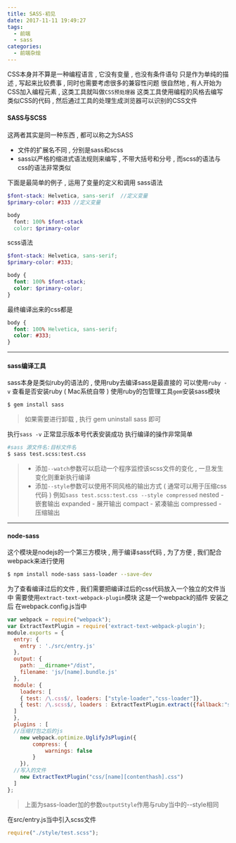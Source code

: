 ```yaml
---
title: SASS-初见
date: 2017-11-11 19:49:27
tags: 
  - 前端
  - sass
categories: 
  - 前端杂烩
---
```



CSS本身并不算是一种编程语言 , 它没有变量 , 也没有条件语句
只是作为单纯的描述 , 写起来比较费事 , 同时也需要考虑很多的兼容性问题
很自然地 , 有人开始为CSS加入编程元素 , 这类工具就叫做`CSS预处理器` 
这类工具使用编程的风格去编写类似CSS的代码 , 然后通过工具的处理生成浏览器可以识别的CSS文件
<!-- more -->
#### SASS与SCSS
这两者其实是同一种东西 , 都可以称之为SASS
+ 文件的扩展名不同 , 分别是sass和scss
+ sass以严格的缩进式语法规则来编写 , 不带大括号和分号 , 而scss的语法与css的语法非常类似

下面是最简单的例子 , 运用了变量的定义和调用
sass语法
```scss
$font-stack: Helvetica, sans-serif  //定义变量
$primary-color: #333 //定义变量

body
  font: 100% $font-stack
  color: $primary-color
```

scss语法
```scss
$font-stack: Helvetica, sans-serif;
$primary-color: #333;

body {
  font: 100% $font-stack;
  color: $primary-color;
}
```
最终编译出来的css都是
```css
body {
  font: 100% Helvetica, sans-serif;
  color: #333;
}
```
---
#### sass编译工具
sass本身是类似ruby的语法的 , 使用ruby去编译sass是最直接的
可以使用`ruby -v` 查看是否安装ruby ( Mac系统自带 )
使用ruby的包管理工具`gem`安装sass模块
```bash
$ gem install sass
```
> 如果需要进行卸载 , 执行 gem uninstall sass 即可

执行`sass -v` 正常显示版本号代表安装成功
执行编译的操作非常简单
```bash
#sass 源文件名:目标文件名
$ sass test.scss:test.css
```
> + 添加`--watch`参数可以启动一个程序监控该scss文件的变化 , 一旦发生变化则重新执行编译
> + 添加`--style`参数可以使用不同风格的输出方式 ( 通常可以用于压缩css代码 )
> 例如`sass test.scss:test.css --style compressed`
> nested  - 嵌套输出
> expanded - 展开输出
> compact - 紧凑输出
> compressed - 压缩输出


---
#### node-sass
这个模块是nodejs的一个第三方模块 , 用于编译sass代码 , 为了方便 , 我们配合webpack来进行使用
```bash
$ npm install node-sass sass-loader --save-dev
```

为了查看编译过后的文件 , 我们需要把编译过后的css代码放入一个独立的文件当中
需要使用`extract-text-webpack-plugin`模块
这是一个webpack的插件
安装之后
在webpack.config.js当中
```javascript
var webpack = require("webpack");
var ExtractTextPlugin = require('extract-text-webpack-plugin');
module.exports = {
  entry: {
    entry : './src/entry.js'
  },
  output: {
    path: __dirname+"/dist",
    filename: 'js/[name].bundle.js'
  },
  module: {
    loaders: [
    { test: /\.css$/, loaders: ["style-loader","css-loader"]},
    { test: /\.scss$/, loaders : ExtractTextPlugin.extract({fallback:"style-loader",use:["css-loader","postcss-loader","sass-loader?outputStyle=compact"]})}
  ]
  },
  plugins : [
  //压缩打包之后的js
    new webpack.optimize.UglifyJsPlugin({
        compress: {
            warnings: false
        }
    }),
  //写入的文件
    new ExtractTextPlugin("css/[name][contenthash].css")
  ]
};
```
> 上面为sass-loader加的参数`outputStyle`作用与ruby当中的--style相同

在src/entry.js当中引入scss文件
```javascript
require("./style/test.scss");
```


